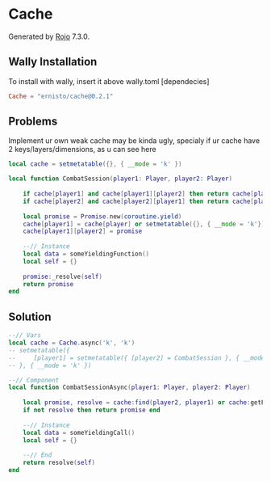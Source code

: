 # Cache
Generated by [Rojo](https://github.com/rojo-rbx/rojo) 7.3.0.

## Wally Installation
To install with wally, insert it above wally.toml [dependecies]
```toml
Cache = "ernisto/cache@0.2.1"
```

## Problems
Implement ur own weak cache may be kinda ugly, specialy if ur cache have 2 keys/layers/dimensions, as u can see here
```lua
local cache = setmetatable({}, { __mode = 'k' })

local function CombatSession(player1: Player, player2: Player)
    
    if cache[player1] and cache[player1][player2] then return cache[player1][player2] end
    if cache[player2] and cache[player2][player1] then return cache[player2][player2] end
    
    local promise = Promise.new(coroutine.yield)
    cache[player1] = cache[player] or setmetatable({}, { __mode = 'k'})
    cache[player1][player2] = promise
    
    --// Instance
    local data = someYieldingFunction()
    local self = {}
    
    promise:_resolve(self)
    return promise
end
```

## Solution
```lua
--// Vars
local cache = Cache.async('k', 'k')
-- setmetatable({
--     [player1] = setmetatable({ [player2] = CombatSession }, { __mode = 'k' })
-- }, { __mode = 'k' })

--// Component
local function CombatSessionAsync(player1: Player, player2: Player)
    
    local promise, resolve = cache:find(player2, player1) or cache:getPromise(player1, player2)
    if not resolve then return promise end
    
    --// Instance
    local data = someYieldingCall()
    local self = {}
    
    --// End
    return resolve(self)
end
```
